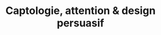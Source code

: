 ---
title: Captologie, attention & design persuasif
image: designers-ethiques-attention.jpg
description: Ce programme de l'association Designers Ethiques est dédié à l'étude de la captologie, de l'attention et du design persuasif. Nous concevons des outils qui ont pour objectif d'évaluer la captation ...
subjects:
- accessibilite
types:
- guide
link: https://attention.designersethiques.org
---
